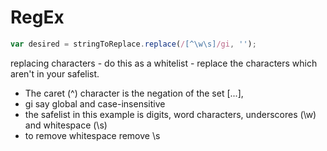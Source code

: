 # RegEx

```js
var desired = stringToReplace.replace(/[^\w\s]/gi, '');
```

replacing characters - do this as a whitelist - replace the characters which aren't in your safelist.

- The caret (^) character is the negation of the set [...],
- gi say global and case-insensitive
- the safelist in this example is digits, word characters, underscores (\w) and whitespace (\s)
- to remove whitespace remove \s
